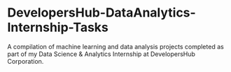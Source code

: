 # DevelopersHub-DataAnalytics-Internship-Tasks
A compilation of machine learning and data analysis projects completed as part of my Data Science &amp; Analytics Internship at DevelopersHub Corporation.
